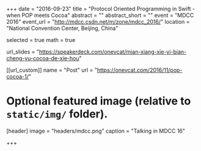 +++
date = "2016-09-23"
title = "Protocol Oriented Programming in Swift - when POP meets Cocoa"
abstract = ""
abstract_short = ""
event = "MDCC 2016"
event_url = "http://mdcc.csdn.net/m/zone/mdcc_2016/"
location = "National Convention Center, Beijing, China"

selected = true
math = true

url_slides = "https://speakerdeck.com/onevcat/mian-xiang-xie-yi-bian-cheng-yu-cocoa-de-xie-hou"

[[url_custom]]
name = "Post"
url = "https://onevcat.com/2016/11/pop-cocoa-1/"

# Optional featured image (relative to `static/img/` folder).
[header]
image = "headers/mdcc.png"
caption = "Talking in MDCC 16"

+++

